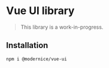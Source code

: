 # Vue UI library

> This library is a work-in-progress.

## Installation

```sh
npm i @modernice/vue-ui
```

